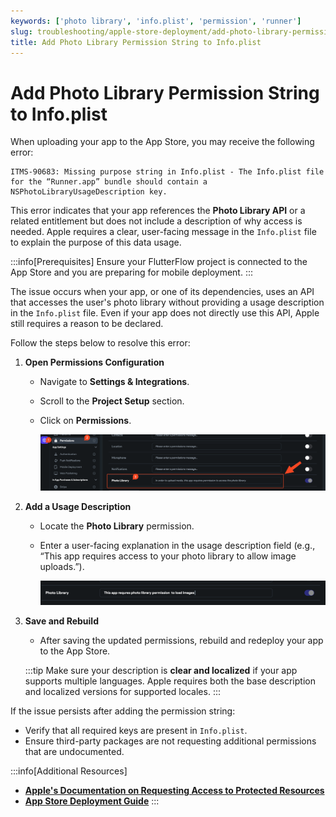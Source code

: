 ```yaml
---
keywords: ['photo library', 'info.plist', 'permission', 'runner']
slug: troubleshooting/apple-store-deployment/add-photo-library-permission-string-info-plist
title: Add Photo Library Permission String to Info.plist
---
```


# Add Photo Library Permission String to Info.plist

When uploading your app to the App Store, you may receive the following error:

   ```text
   ITMS-90683: Missing purpose string in Info.plist - The Info.plist file for the “Runner.app” bundle should contain a NSPhotoLibraryUsageDescription key.
   ```

   This error indicates that your app references the **Photo Library API** or a related entitlement but does not include a description of why access is needed. Apple requires a clear, user-facing message in the `Info.plist` file to explain the purpose of this data usage.

:::info[Prerequisites]
Ensure your FlutterFlow project is connected to the App Store and you are preparing for mobile deployment.
:::

The issue occurs when your app, or one of its dependencies, uses an API that accesses the user's photo library without providing a usage description in the `Info.plist` file. Even if your app does not directly use this API, Apple still requires a reason to be declared.


Follow the steps below to resolve this error:

1. **Open Permissions Configuration**

   - Navigate to **Settings & Integrations**.
   - Scroll to the **Project Setup** section.
   - Click on **Permissions**.

      ![](../../assets/20250430121227744579.png)

2. **Add a Usage Description**

   - Locate the **Photo Library** permission.
   - Enter a user-facing explanation in the usage description field (e.g., “This app requires access to your photo library to allow image uploads.”).

      ![](../../assets/20250430121227989568.png)

3. **Save and Rebuild**

   - After saving the updated permissions, rebuild and redeploy your app to the App Store.

   :::tip
   Make sure your description is **clear and localized** if your app supports multiple languages. Apple requires both the base description and localized versions for supported locales.
   :::


If the issue persists after adding the permission string:

   - Verify that all required keys are present in `Info.plist`.
   - Ensure third-party packages are not requesting additional permissions that are undocumented.



:::info[Additional Resources]
- **[Apple's Documentation on Requesting Access to Protected Resources](https://developer.apple.com/documentation/uikit/protecting_the_user_s_privacy/requesting_access_to_protected_resources)**
- **[App Store Deployment Guide](/deployment/app-store)**
:::